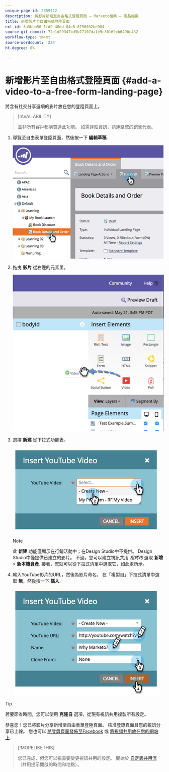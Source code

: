 ```yaml
---
unique-page-id: 2359722
description: 將影片新增至自由格式登陸頁面 — Marketo檔案 — 產品檔案
title: 新增影片至自由格式登陸頁面
exl-id: 3a3bbb56-1fd9-48dd-84e8-8750032bd984
source-git-commit: 72e1d29347bd5b77107da1e9c30169cb6490c432
workflow-type: tm+mt
source-wordcount: '234'
ht-degree: 0%

---
```


# 新增影片至自由格式登陸頁面 {#add-a-video-to-a-free-form-landing-page}

將含有社交分享選項的影片放在您的登陸頁面上。

>[!AVAILABILITY]
>
>並非所有客戶都購買過此功能。 如需詳細資訊，請連絡您的銷售代表。

1. 導覽至自由表單登陸頁面，然後按一下 **編輯草稿**.

   ![](assets/image2014-9-17-11-3a28-3a51.png)

1. 拖曳 **影片** 從右邊的元素里。

   ![](assets/image2015-5-21-15-3a46-3a34.png)

1. 選擇 **新建** 從下拉式功能表。

   ![](assets/image2014-9-17-11-3a29-3a8.png)

   >[!NOTE]
   >
   >此 **新建** 功能僅顯示在行銷活動中；在Design Studio中不提供。 Design Studio中僅提供已建立的影片。 不過，您可以建立視訊共用 _程式內_ 選取 **新增** > **新本機資產**. 接著，您就可以從下拉式清單中選取它，如此處所示。

1. 輸入YouTube影片的URL，然後為影片命名。 在「複製自」下拉式清單中選取 **無**，然後按一下 **插入**.

   ![](assets/image2014-9-17-11-3a29-3a15.png)

>[!TIP]
>
>若要節省時間，您可以使用 **克隆自** 選項，從現有視訊共用複製所有設定。

恭喜您！您已將影片分享新增至自由表單登陸頁面。 核准登錄頁面且您的視訊分享已上線。 您也可以 [將登錄頁面發佈至Facebook](/help/marketo/product-docs/demand-generation/facebook/publish-landing-pages-to-facebook.md) 或 [將視頻共用放在您的網站上](/help/marketo/product-docs/demand-generation/social/social-functions/deploy-social-on-your-website.md).

>[!MORELIKETHIS]
>
>您已完成，但您可以視需要變更視訊共用的設定。 開始於  [自定義共用流](/help/marketo/product-docs/demand-generation/social/configuring-social-actions/customize-video-share-flow.md) （共用提示開啟的時間和地點）。
